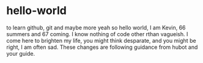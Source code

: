 # hello-world
to learn github, git and maybe more
yeah so hello world, I am Kevin, 66 summers and 67 coming. I know nothing of code other rthan vagueish. 
I come here to brighten my life, you might think desparate, and you might be right, I am often sad.
These changes are following guidance from hubot and your guide.
